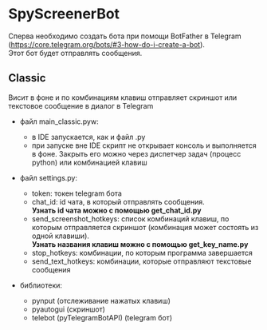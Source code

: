 # SpyScreenerBot

Сперва необходимо создать бота при помощи BotFather в Telegram (https://core.telegram.org/bots/#3-how-do-i-create-a-bot).  
Этот бот будет отправлять сообщения.

## Classic

Висит в фоне и по комбинациям клавиш отправляет скриншот или текстовое сообщение в диалог в Telegram

- файл main_classic.pyw:
    - в IDE запускается, как и файл .py
    - при запуске вне IDE скрипт не открывает консоль и выполняется в фоне. Закрыть его можно через диспетчер задач (процесс python) или комбинацией клавиш
- файл settings.py:
    - token: токен telegram бота
    - chat_id: id чата, в который отправлять сообщения.  
**Узнать id чата можно с помощью get_chat_id.py**
    - send_screenshot_hotkeys: список комбинаций клавиш, по которым отправляется скриншот (комбинация может состоять из одной клавиши).  
**Узнать названия клавиш можно с помощью get_key_name.py**
    - stop_hotkeys: комбинации, по которым программа завершается
    - send_text_hotkeys: комбинации, которые отправляют текстовые сообщения

- библиотеки:
    - pynput (отслеживание нажатых клавиш)
    - pyautogui (скриншот)
    - telebot (pyTelegramBotAPI) (telegram бот)
